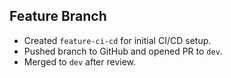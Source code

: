 ## Feature Branch
- Created `feature-ci-cd` for initial CI/CD setup.
- Pushed branch to GitHub and opened PR to `dev`.
- Merged to `dev` after review.

